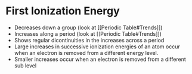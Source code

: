 # First Ionization Energy
- Decreases down a group (look at [[Periodic Table#Trends]])
- Increases along a period (look at [[Periodic Table#Trends]])
- Shows regular dicontinuities in the increases across a period
- Large increases in successive ionization energies of an atom occur when an electron is removed from a different energy level.
- Smaller increases occur when an electron is removed from a different sub level